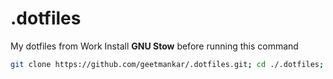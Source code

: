 # .dotfiles

My dotfiles from Work
Install **GNU Stow** before running this command

```sh
git clone https://github.com/geetmankar/.dotfiles.git; cd ./.dotfiles; stow .
```

